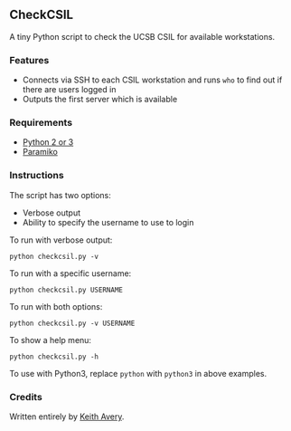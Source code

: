 CheckCSIL
---------

A tiny Python script to check the UCSB CSIL for available workstations.

### Features

- Connects via SSH to each CSIL workstation and runs `who` to find out if there are users logged in
- Outputs the first server which is available

### Requirements

- [Python 2 or 3](http://www.python.org)
- [Paramiko](https://github.com/paramiko/paramiko)

### Instructions

The script has two options:

- Verbose output
- Ability to specify the username to use to login

To run with verbose output:
```
python checkcsil.py -v
```

To run with a specific username:
```
python checkcsil.py USERNAME
```

To run with both options:
```
python checkcsil.py -v USERNAME
```

To show a help menu:
```
python checkcsil.py -h
```

To use with Python3, replace `python` with `python3` in above examples.

### Credits

Written entirely by [Keith Avery](https://kpavery.github.io).